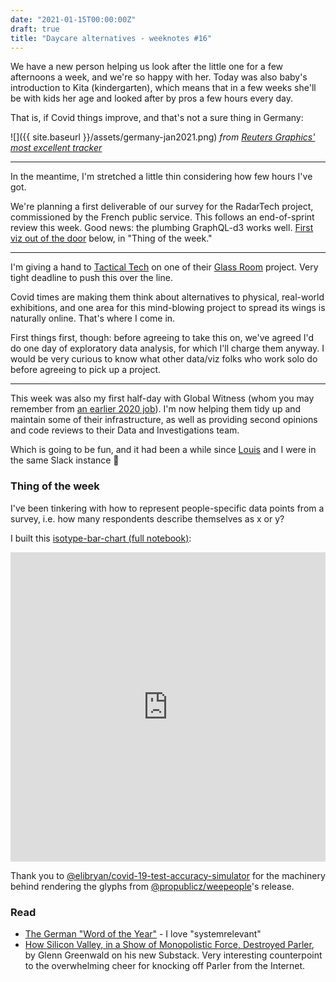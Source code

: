 ```yaml
---
date: "2021-01-15T00:00:00Z"
draft: true
title: "Daycare alternatives - weeknotes #16"
---
```


We have a new person helping us look after the little one for a few afternoons a week, and we're so happy with her. Today was also baby's introduction to Kita (kindergarten), which means that in a few weeks she'll be with kids her age and looked after by pros a few hours every day.

That is, if Covid things improve, and that's not a sure thing in Germany:

![]({{ site.baseurl }}/assets/germany-jan2021.png)
_from [Reuters Graphics' most excellent tracker](https://graphics.reuters.com/world-coronavirus-tracker-and-maps/countries-and-territories/germany/)_

---

In the meantime, I'm stretched a little thin considering how few hours I've got.

We're planning a first deliverable of our survey for the RadarTech project, commissioned by the French public service. This follows an end-of-sprint review this week. Good news: the plumbing GraphQL-d3 works well. [First viz out of the door](https://observablehq.com/@basilesimon/isotype-sketch-a-wee-people-bar-chart) below, in "Thing of the week."

---

I'm giving a hand to [Tactical Tech](https://tacticaltech.org/) on one of their [Glass Room](https://theglassroom.org/) project. Very tight deadline to push this over the line.

Covid times are making them think about alternatives to physical, real-world exhibitions, and one area for this mind-blowing project to spread its wings is naturally online. That's where I come in.

First things first, though: before agreeing to take this on, we've agreed I'd do one day of exploratory data analysis, for which I'll charge them anyway. I would be very curious to know what other data/viz folks who work solo do before agreeing to pick up a project.

---

This week was also my first half-day with Global Witness (whom you may remember from [an earlier 2020 job](https://blog.basilesimon.fr/2020/10/21/portfolio-global-witness-pipedown-map/index.html?pk_campaign=clickthrough&pk_kwd=portfolio)). I'm now helping them tidy up and maintain some of their infrastructure, as well as providing second opinions and code reviews to their Data and Investigations team.

Which is going to be fun, and it had been a while since [Louis](https://twitter.com/ltrgoddard/) and I were in the same Slack instance 👋

### Thing of the week

I've been tinkering with how to represent people-specific data points from a survey, i.e. how many respondents describe themselves as x or y?

I built this [isotype-bar-chart (full notebook)](https://observablehq.com/@basilesimon/isotype-sketch-a-wee-people-bar-chart):

<iframe width="100%" height="495" frameborder="0" scroll="no" overflow="hidden"
  src="https://observablehq.com/embed/@basilesimon/isotype-sketch-a-wee-people-bar-chart?cell=viz&cell=minibar&cell=viewof+highlight&cell=barStyle&cell=myStyle"></iframe>

Thank you to [@elibryan/covid-19-test-accuracy-simulator](https://observablehq.com/@elibryan/covid-19-test-accuracy-simulator) for the machinery behind rendering the glyphs from [@propublicz/weepeople](https://github.com/propublica/weepeople)'s release.

### Read

- [The German "Word of the Year"](https://blogs.transparent.com/german/german-word-of-the-year-2020/) - I love "systemrelevant"
- [How Silicon Valley, in a Show of Monopolistic Force, Destroyed Parler](https://greenwald.substack.com/p/how-silicon-valley-in-a-show-of-monopolistic), by Glenn Greenwald on his new Substack. Very interesting counterpoint to the overwhelming cheer for knocking off Parler from the Internet.
